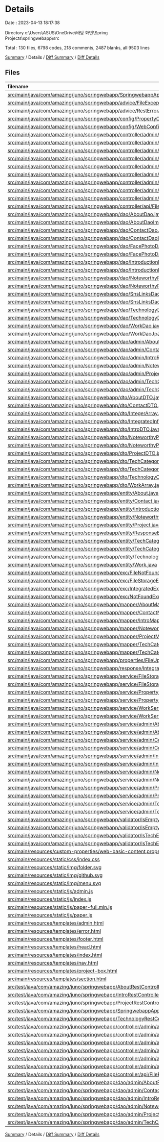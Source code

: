# Details

Date : 2023-04-13 18:17:38

Directory c:\\Users\\ASUS\\OneDrive\\바탕 화면\\Spring Projects\\springwebapp\\src

Total : 130 files,  6798 codes, 218 comments, 2487 blanks, all 9503 lines

[Summary](results.md) / Details / [Diff Summary](diff.md) / [Diff Details](diff-details.md)

## Files
| filename | language | code | comment | blank | total |
| :--- | :--- | ---: | ---: | ---: | ---: |
| [src/main/java/com/amazing/juno/springwebapp/SpringwebappApplication.java](/com/amazing/juno/pms-rest/SpringwebappApplication.java) | Java | 24 | 0 | 10 | 34 |
| [src/main/java/com/amazing/juno/springwebapp/advice/FileExceptionAdvice.java](/com/amazing/juno/pms-rest/advice/FileExceptionAdvice.java) | Java | 28 | 0 | 8 | 36 |
| [src/main/java/com/amazing/juno/springwebapp/advice/RestErrorAdvice.java](/com/amazing/juno/pms-rest/advice/RestErrorAdvice.java) | Java | 61 | 0 | 32 | 93 |
| [src/main/java/com/amazing/juno/springwebapp/config/PropertyConfig.java](/com/amazing/juno/pms-rest/config/PropertyConfig.java) | Java | 7 | 0 | 6 | 13 |
| [src/main/java/com/amazing/juno/springwebapp/config/WebConfig.java](/com/amazing/juno/pms-rest/config/WebConfig.java) | Java | 10 | 0 | 8 | 18 |
| [src/main/java/com/amazing/juno/springwebapp/controller/admin/AdminController.java](/com/amazing/juno/pms-rest/controller/admin/AdminController.java) | Java | 153 | 2 | 57 | 212 |
| [src/main/java/com/amazing/juno/springwebapp/controller/admin/ErrorController.java](/com/amazing/juno/pms-rest/controller/admin/ErrorController.java) | Java | 22 | 0 | 8 | 30 |
| [src/main/java/com/amazing/juno/springwebapp/controller/admin/MainController.java](/com/amazing/juno/pms-rest/controller/admin/MainController.java) | Java | 43 | 0 | 17 | 60 |
| [src/main/java/com/amazing/juno/springwebapp/controller/admin/api/AboutRestController.java](/com/amazing/juno/pms-rest/controller/admin/api/AboutRestController.java) | Java | 39 | 0 | 24 | 63 |
| [src/main/java/com/amazing/juno/springwebapp/controller/admin/api/ContactRestController.java](/com/amazing/juno/pms-rest/controller/admin/api/ContactRestController.java) | Java | 36 | 0 | 19 | 55 |
| [src/main/java/com/amazing/juno/springwebapp/controller/admin/api/IntroRestController.java](/com/amazing/juno/pms-rest/controller/admin/api/IntroRestController.java) | Java | 36 | 0 | 19 | 55 |
| [src/main/java/com/amazing/juno/springwebapp/controller/admin/api/NoteworthyProjectRestController.java](/com/amazing/juno/pms-rest/controller/admin/api/NoteworthyProjectRestController.java) | Java | 36 | 0 | 15 | 51 |
| [src/main/java/com/amazing/juno/springwebapp/controller/admin/api/ProjectRestController.java](/com/amazing/juno/pms-rest/controller/admin/api/ProjectRestController.java) | Java | 40 | 0 | 17 | 57 |
| [src/main/java/com/amazing/juno/springwebapp/controller/admin/api/TechnologyRestController.java](/com/amazing/juno/pms-rest/controller/admin/api/TechnologyRestController.java) | Java | 53 | 0 | 23 | 76 |
| [src/main/java/com/amazing/juno/springwebapp/controller/api/FileRestController.java](/com/amazing/juno/pms-rest/controller/api/FileRestController.java) | Java | 23 | 0 | 10 | 33 |
| [src/main/java/com/amazing/juno/springwebapp/dao/AboutDao.java](/com/amazing/juno/pms-rest/dao/AboutDao.java) | Java | 6 | 0 | 3 | 9 |
| [src/main/java/com/amazing/juno/springwebapp/dao/AboutDaoImpl.java](/com/amazing/juno/pms-rest/dao/AboutDaoImpl.java) | Java | 45 | 2 | 19 | 66 |
| [src/main/java/com/amazing/juno/springwebapp/dao/ContactDao.java](/com/amazing/juno/pms-rest/dao/ContactDao.java) | Java | 6 | 0 | 3 | 9 |
| [src/main/java/com/amazing/juno/springwebapp/dao/ContactDaoImpl.java](/com/amazing/juno/pms-rest/dao/ContactDaoImpl.java) | Java | 37 | 1 | 15 | 53 |
| [src/main/java/com/amazing/juno/springwebapp/dao/FacePhotoDao.java](/com/amazing/juno/pms-rest/dao/FacePhotoDao.java) | Java | 7 | 0 | 4 | 11 |
| [src/main/java/com/amazing/juno/springwebapp/dao/FacePhotoDaoImpl.java](/com/amazing/juno/pms-rest/dao/FacePhotoDaoImpl.java) | Java | 67 | 6 | 30 | 103 |
| [src/main/java/com/amazing/juno/springwebapp/dao/IntroductionDao.java](/com/amazing/juno/pms-rest/dao/IntroductionDao.java) | Java | 6 | 0 | 3 | 9 |
| [src/main/java/com/amazing/juno/springwebapp/dao/IntroductionDaoImpl.java](/com/amazing/juno/pms-rest/dao/IntroductionDaoImpl.java) | Java | 32 | 1 | 21 | 54 |
| [src/main/java/com/amazing/juno/springwebapp/dao/NoteworthyProjectDao.java](/com/amazing/juno/pms-rest/dao/NoteworthyProjectDao.java) | Java | 8 | 0 | 5 | 13 |
| [src/main/java/com/amazing/juno/springwebapp/dao/NoteworthyProjectDaoImpl.java](/com/amazing/juno/pms-rest/dao/NoteworthyProjectDaoImpl.java) | Java | 40 | 2 | 24 | 66 |
| [src/main/java/com/amazing/juno/springwebapp/dao/SnsLinksDao.java](/com/amazing/juno/pms-rest/dao/SnsLinksDao.java) | Java | 6 | 0 | 3 | 9 |
| [src/main/java/com/amazing/juno/springwebapp/dao/SnsLinksDaoImpl.java](/com/amazing/juno/pms-rest/dao/SnsLinksDaoImpl.java) | Java | 49 | 2 | 23 | 74 |
| [src/main/java/com/amazing/juno/springwebapp/dao/TechnologyDao.java](/com/amazing/juno/pms-rest/dao/TechnologyDao.java) | Java | 7 | 0 | 4 | 11 |
| [src/main/java/com/amazing/juno/springwebapp/dao/TechnologyDaoImpl.java](/com/amazing/juno/pms-rest/dao/TechnologyDaoImpl.java) | Java | 87 | 9 | 30 | 126 |
| [src/main/java/com/amazing/juno/springwebapp/dao/WorkDao.java](/com/amazing/juno/pms-rest/dao/WorkDao.java) | Java | 8 | 0 | 4 | 12 |
| [src/main/java/com/amazing/juno/springwebapp/dao/WorkDaoJpaImpl.java](/com/amazing/juno/pms-rest/dao/WorkDaoJpaImpl.java) | Java | 95 | 10 | 44 | 149 |
| [src/main/java/com/amazing/juno/springwebapp/dao/admin/AboutRepository.java](/com/amazing/juno/springwebapp/dao/AboutRepository.java) | Java | 14 | 0 | 6 | 20 |
| [src/main/java/com/amazing/juno/springwebapp/dao/admin/ContactRepository.java](/com/amazing/juno/springwebapp/dao/ContactRepository.java) | Java | 10 | 0 | 5 | 15 |
| [src/main/java/com/amazing/juno/springwebapp/dao/admin/IntroRepository.java](/com/amazing/juno/springwebapp/dao/IntroRepository.java) | Java | 12 | 0 | 6 | 18 |
| [src/main/java/com/amazing/juno/springwebapp/dao/admin/NoteworthyProjectRepository.java](/com/amazing/juno/springwebapp/dao/NoteworthyProjectRepository.java) | Java | 8 | 0 | 5 | 13 |
| [src/main/java/com/amazing/juno/springwebapp/dao/admin/ProjectRepository.java](/com/amazing/juno/springwebapp/dao/ProjectRepository.java) | Java | 7 | 0 | 5 | 12 |
| [src/main/java/com/amazing/juno/springwebapp/dao/admin/TechCategoryItemRepository.java](/com/amazing/juno/springwebapp/dao/TechCategoryItemRepository.java) | Java | 6 | 0 | 4 | 10 |
| [src/main/java/com/amazing/juno/springwebapp/dao/admin/TechCategoryRepository.java](/com/amazing/juno/springwebapp/dao/TechCategoryRepository.java) | Java | 8 | 0 | 9 | 17 |
| [src/main/java/com/amazing/juno/springwebapp/dto/AboutDTO.java](/com/amazing/juno/pms-rest/dto/AboutDTO.java) | Java | 37 | 0 | 14 | 51 |
| [src/main/java/com/amazing/juno/springwebapp/dto/ContactDTO.java](/com/amazing/juno/pms-rest/dto/ContactDTO.java) | Java | 21 | 0 | 13 | 34 |
| [src/main/java/com/amazing/juno/springwebapp/dto/IntegerArray.java](/com/amazing/juno/pms-rest/dto/IntegerArray.java) | Java | 14 | 0 | 9 | 23 |
| [src/main/java/com/amazing/juno/springwebapp/dto/IntegratedInfo.java](/com/amazing/juno/pms-rest/dto/IntegratedInfo.java) | Java | 117 | 6 | 55 | 178 |
| [src/main/java/com/amazing/juno/springwebapp/dto/IntroDTO.java](/com/amazing/juno/pms-rest/dto/IntroDTO.java) | Java | 32 | 0 | 14 | 46 |
| [src/main/java/com/amazing/juno/springwebapp/dto/NoteworthyProjectArray.java](/com/amazing/juno/pms-rest/dto/NoteworthyProjectArray.java) | Java | 18 | 0 | 11 | 29 |
| [src/main/java/com/amazing/juno/springwebapp/dto/NoteworthyProjectDTO.java](/com/amazing/juno/pms-rest/dto/NoteworthyProjectDTO.java) | Java | 17 | 0 | 8 | 25 |
| [src/main/java/com/amazing/juno/springwebapp/dto/ProjectDTO.java](/com/amazing/juno/pms-rest/dto/ProjectDTO.java) | Java | 16 | 0 | 17 | 33 |
| [src/main/java/com/amazing/juno/springwebapp/dto/TechCategoryDTO.java](/com/amazing/juno/pms-rest/dto/TechCategoryDTO.java) | Java | 22 | 0 | 8 | 30 |
| [src/main/java/com/amazing/juno/springwebapp/dto/TechCategoryItemDTO.java](/com/amazing/juno/pms-rest/dto/TechCategoryItemDTO.java) | Java | 23 | 0 | 12 | 35 |
| [src/main/java/com/amazing/juno/springwebapp/dto/TechnologyCategory.java](/com/amazing/juno/pms-rest/dto/TechnologyCategory.java) | Java | 23 | 0 | 10 | 33 |
| [src/main/java/com/amazing/juno/springwebapp/dto/WorkArray.java](/com/amazing/juno/pms-rest/dto/WorkArray.java) | Java | 16 | 0 | 16 | 32 |
| [src/main/java/com/amazing/juno/springwebapp/entity/About.java](/com/amazing/juno/pms-rest/entity/About.java) | Java | 48 | 0 | 14 | 62 |
| [src/main/java/com/amazing/juno/springwebapp/entity/Contact.java](/com/amazing/juno/pms-rest/entity/Contact.java) | Java | 44 | 0 | 16 | 60 |
| [src/main/java/com/amazing/juno/springwebapp/entity/Introduction.java](/com/amazing/juno/pms-rest/entity/Introduction.java) | Java | 41 | 0 | 17 | 58 |
| [src/main/java/com/amazing/juno/springwebapp/entity/NoteworthyProject.java](/com/amazing/juno/pms-rest/entity/NoteworthyProject.java) | Java | 37 | 0 | 12 | 49 |
| [src/main/java/com/amazing/juno/springwebapp/entity/Project.java](/com/amazing/juno/pms-rest/entity/Project.java) | Java | 37 | 0 | 13 | 50 |
| [src/main/java/com/amazing/juno/springwebapp/entity/ResponseError.java](/com/amazing/juno/pms-rest/entity/ResponseError.java) | Java | 14 | 0 | 6 | 20 |
| [src/main/java/com/amazing/juno/springwebapp/entity/TechCategory.java](/com/amazing/juno/pms-rest/entity/TechCategory.java) | Java | 25 | 0 | 9 | 34 |
| [src/main/java/com/amazing/juno/springwebapp/entity/TechCategoryItem.java](/com/amazing/juno/pms-rest/entity/TechCategoryItem.java) | Java | 44 | 0 | 12 | 56 |
| [src/main/java/com/amazing/juno/springwebapp/entity/Technology.java](/com/amazing/juno/pms-rest/entity/Technology.java) | Java | 40 | 0 | 29 | 69 |
| [src/main/java/com/amazing/juno/springwebapp/entity/Work.java](/com/amazing/juno/pms-rest/entity/Work.java) | Java | 77 | 0 | 63 | 140 |
| [src/main/java/com/amazing/juno/springwebapp/exc/FileNotFoundException.java](/com/amazing/juno/pms-rest/exc/FileNotFoundException.java) | Java | 12 | 0 | 3 | 15 |
| [src/main/java/com/amazing/juno/springwebapp/exc/FileStorageException.java](/com/amazing/juno/pms-rest/exc/FileStorageException.java) | Java | 11 | 0 | 4 | 15 |
| [src/main/java/com/amazing/juno/springwebapp/exc/IntegratedExceptionMessage.java](/com/amazing/juno/pms-rest/exc/IntegratedExceptionMessage.java) | Java | 23 | 0 | 19 | 42 |
| [src/main/java/com/amazing/juno/springwebapp/exc/NotFoundException.java](/com/amazing/juno/pms-rest/exc/NotFoundException.java) | Java | 24 | 0 | 9 | 33 |
| [src/main/java/com/amazing/juno/springwebapp/mapper/AboutMapper.java](/com/amazing/juno/pms-rest/mapper/AboutMapper.java) | Java | 10 | 0 | 4 | 14 |
| [src/main/java/com/amazing/juno/springwebapp/mapper/ContactMapper.java](/com/amazing/juno/pms-rest/mapper/ContactMapper.java) | Java | 9 | 0 | 7 | 16 |
| [src/main/java/com/amazing/juno/springwebapp/mapper/IntroMapper.java](/com/amazing/juno/pms-rest/mapper/IntroMapper.java) | Java | 9 | 0 | 7 | 16 |
| [src/main/java/com/amazing/juno/springwebapp/mapper/NoteworthyProjectMapper.java](/com/amazing/juno/pms-rest/mapper/NoteworthyProjectMapper.java) | Java | 9 | 0 | 6 | 15 |
| [src/main/java/com/amazing/juno/springwebapp/mapper/ProjectMapper.java](/com/amazing/juno/pms-rest/mapper/ProjectMapper.java) | Java | 9 | 0 | 4 | 13 |
| [src/main/java/com/amazing/juno/springwebapp/mapper/TechCategoryItemMapper.java](/com/amazing/juno/pms-rest/mapper/TechCategoryItemMapper.java) | Java | 10 | 0 | 4 | 14 |
| [src/main/java/com/amazing/juno/springwebapp/mapper/TechCategoryMapper.java](/com/amazing/juno/pms-rest/mapper/TechCategoryMapper.java) | Java | 9 | 0 | 4 | 13 |
| [src/main/java/com/amazing/juno/springwebapp/properties/FileUploadProperties.java](/com/amazing/juno/pms-rest/properties/FileUploadProperties.java) | Java | 10 | 0 | 4 | 14 |
| [src/main/java/com/amazing/juno/springwebapp/response/IntegratedResponseMessage.java](/com/amazing/juno/pms-rest/response/IntegratedResponseMessage.java) | Java | 32 | 0 | 13 | 45 |
| [src/main/java/com/amazing/juno/springwebapp/service/FileStorageService.java](/com/amazing/juno/pms-rest/service/FileStorageService.java) | Java | 9 | 0 | 7 | 16 |
| [src/main/java/com/amazing/juno/springwebapp/service/FileStorageServiceImpl.java](/com/amazing/juno/pms-rest/service/FileStorageServiceImpl.java) | Java | 79 | 0 | 20 | 99 |
| [src/main/java/com/amazing/juno/springwebapp/service/PropertyService.java](/com/amazing/juno/pms-rest/service/PropertyService.java) | Java | 22 | 0 | 11 | 33 |
| [src/main/java/com/amazing/juno/springwebapp/service/PropertyServiceImpl.java](/com/amazing/juno/pms-rest/service/PropertyServiceImpl.java) | Java | 85 | 0 | 38 | 123 |
| [src/main/java/com/amazing/juno/springwebapp/service/WorkService.java](/com/amazing/juno/pms-rest/service/WorkService.java) | Java | 12 | 0 | 5 | 17 |
| [src/main/java/com/amazing/juno/springwebapp/service/WorkServiceImpl.java](/com/amazing/juno/pms-rest/service/WorkServiceImpl.java) | Java | 46 | 0 | 18 | 64 |
| [src/main/java/com/amazing/juno/springwebapp/service/admin/AboutService.java](/com/amazing/juno/pms-rest/service/admin/AboutService.java) | Java | 12 | 0 | 5 | 17 |
| [src/main/java/com/amazing/juno/springwebapp/service/admin/AboutServiceImpl.java](/com/amazing/juno/pms-rest/service/admin/AboutServiceImpl.java) | Java | 52 | 0 | 20 | 72 |
| [src/main/java/com/amazing/juno/springwebapp/service/admin/ContactService.java](/com/amazing/juno/pms-rest/service/admin/ContactService.java) | Java | 12 | 0 | 7 | 19 |
| [src/main/java/com/amazing/juno/springwebapp/service/admin/ContactServiceImpl.java](/com/amazing/juno/pms-rest/service/admin/ContactServiceImpl.java) | Java | 55 | 0 | 17 | 72 |
| [src/main/java/com/amazing/juno/springwebapp/service/admin/IntroService.java](/com/amazing/juno/pms-rest/service/admin/IntroService.java) | Java | 13 | 0 | 10 | 23 |
| [src/main/java/com/amazing/juno/springwebapp/service/admin/IntroServiceImpl.java](/com/amazing/juno/pms-rest/service/admin/IntroServiceImpl.java) | Java | 46 | 0 | 18 | 64 |
| [src/main/java/com/amazing/juno/springwebapp/service/admin/NoteworthyProjectService.java](/com/amazing/juno/pms-rest/service/admin/NoteworthyProjectService.java) | Java | 11 | 0 | 7 | 18 |
| [src/main/java/com/amazing/juno/springwebapp/service/admin/NoteworthyProjectServiceImpl.java](/com/amazing/juno/pms-rest/service/admin/NoteworthyProjectServiceImpl.java) | Java | 38 | 0 | 11 | 49 |
| [src/main/java/com/amazing/juno/springwebapp/service/admin/ProjectService.java](/com/amazing/juno/pms-rest/service/admin/ProjectService.java) | Java | 10 | 0 | 6 | 16 |
| [src/main/java/com/amazing/juno/springwebapp/service/admin/ProjectServiceImpl.java](/com/amazing/juno/pms-rest/service/admin/ProjectServiceImpl.java) | Java | 40 | 0 | 12 | 52 |
| [src/main/java/com/amazing/juno/springwebapp/service/admin/TechnologyService.java](/com/amazing/juno/pms-rest/service/admin/TechnologyService.java) | Java | 15 | 0 | 10 | 25 |
| [src/main/java/com/amazing/juno/springwebapp/service/admin/TechnologyServiceImpl.java](/com/amazing/juno/pms-rest/service/admin/TechnologyServiceImpl.java) | Java | 72 | 0 | 21 | 93 |
| [src/main/java/com/amazing/juno/springwebapp/validator/IsEmpty.java](/com/amazing/juno/pms-rest/validator/IsEmpty.java) | Java | 15 | 3 | 8 | 26 |
| [src/main/java/com/amazing/juno/springwebapp/validator/IsEmptyConstraintValidator.java](/com/amazing/juno/pms-rest/validator/IsEmptyConstraintValidator.java) | Java | 131 | 0 | 52 | 183 |
| [src/main/java/com/amazing/juno/springwebapp/validator/IsTechElemForm.java](/com/amazing/juno/pms-rest/validator/IsTechElemForm.java) | Java | 15 | 3 | 8 | 26 |
| [src/main/java/com/amazing/juno/springwebapp/validator/IsTechElemFormValidator.java](/com/amazing/juno/pms-rest/validator/IsTechElemFormValidator.java) | Java | 51 | 4 | 33 | 88 |
| [src/main/resources/custom-properties/web-basic-content.properties](/src/main/resources/custom-properties/web-basic-content.properties) | Properties | 19 | 1 | 1 | 21 |
| [src/main/resources/static/css/index.css](/src/main/resources/static/css/index.css) | CSS | 225 | 14 | 71 | 310 |
| [src/main/resources/static/img/folder.svg](/src/main/resources/static/img/folder.svg) | XML | 1 | 0 | 0 | 1 |
| [src/main/resources/static/img/github.svg](/src/main/resources/static/img/github.svg) | XML | 1 | 0 | 0 | 1 |
| [src/main/resources/static/img/menu.svg](/src/main/resources/static/img/menu.svg) | XML | 1 | 0 | 0 | 1 |
| [src/main/resources/static/js/admin.js](/src/main/resources/static/js/admin.js) | JavaScript | 523 | 18 | 212 | 753 |
| [src/main/resources/static/js/index.js](/src/main/resources/static/js/index.js) | JavaScript | 250 | 28 | 43 | 321 |
| [src/main/resources/static/js/paper-full.min.js](/src/main/resources/static/js/paper-full.min.js) | JavaScript | 1 | 31 | 0 | 32 |
| [src/main/resources/static/js/paper.js](/src/main/resources/static/js/paper.js) | JavaScript | 51 | 7 | 13 | 71 |
| [src/main/resources/templates/admin.html](/src/main/resources/templates/admin.html) | HTML | 335 | 25 | 49 | 409 |
| [src/main/resources/templates/error.html](/src/main/resources/templates/error.html) | HTML | 19 | 1 | 4 | 24 |
| [src/main/resources/templates/footer.html](/src/main/resources/templates/footer.html) | HTML | 12 | 0 | 1 | 13 |
| [src/main/resources/templates/head.html](/src/main/resources/templates/head.html) | HTML | 42 | 6 | 6 | 54 |
| [src/main/resources/templates/index.html](/src/main/resources/templates/index.html) | HTML | 354 | 34 | 38 | 426 |
| [src/main/resources/templates/nav.html](/src/main/resources/templates/nav.html) | HTML | 60 | 1 | 1 | 62 |
| [src/main/resources/templates/project-box.html](/src/main/resources/templates/project-box.html) | HTML | 26 | 0 | 10 | 36 |
| [src/main/resources/templates/section.html](/src/main/resources/templates/section.html) | HTML | 27 | 0 | 2 | 29 |
| [src/test/java/com/amazing/juno/springwebapp/AboutRestControllerIntegrationTest.java](/src/test/java/com/amazing/juno/springwebapp/AboutRestControllerIntegrationTest.java) | Java | 191 | 0 | 65 | 256 |
| [src/test/java/com/amazing/juno/springwebapp/IntroRestControllerIntegrationTest.java](/src/test/java/com/amazing/juno/springwebapp/IntroRestControllerIntegrationTest.java) | Java | 167 | 0 | 60 | 227 |
| [src/test/java/com/amazing/juno/springwebapp/ProjectRestControllerIntegrationTest.java](/src/test/java/com/amazing/juno/springwebapp/ProjectRestControllerIntegrationTest.java) | Java | 65 | 0 | 22 | 87 |
| [src/test/java/com/amazing/juno/springwebapp/SpringwebappApplicationTests.java](/src/test/java/com/amazing/juno/springwebapp/SpringwebappApplicationTests.java) | Java | 9 | 0 | 5 | 14 |
| [src/test/java/com/amazing/juno/springwebapp/TechnologyRestControllerIntegrationTest.java](/src/test/java/com/amazing/juno/springwebapp/TechnologyRestControllerIntegrationTest.java) | Java | 293 | 1 | 108 | 402 |
| [src/test/java/com/amazing/juno/springwebapp/controller/admin/api/AboutRestControllerTest.java](/src/test/java/com/amazing/juno/springwebapp/controller/admin/api/AboutRestControllerTest.java) | Java | 134 | 0 | 39 | 173 |
| [src/test/java/com/amazing/juno/springwebapp/controller/admin/api/ContactRestControllerTest.java](/src/test/java/com/amazing/juno/springwebapp/controller/admin/api/ContactRestControllerTest.java) | Java | 78 | 0 | 23 | 101 |
| [src/test/java/com/amazing/juno/springwebapp/controller/admin/api/IntroRestControllerTest.java](/src/test/java/com/amazing/juno/springwebapp/controller/admin/api/IntroRestControllerTest.java) | Java | 116 | 0 | 45 | 161 |
| [src/test/java/com/amazing/juno/springwebapp/controller/admin/api/NoteworthyProjectRestControllerTest.java](/src/test/java/com/amazing/juno/springwebapp/controller/admin/api/NoteworthyProjectRestControllerTest.java) | Java | 75 | 0 | 17 | 92 |
| [src/test/java/com/amazing/juno/springwebapp/controller/admin/api/ProjectRestControllerTest.java](/src/test/java/com/amazing/juno/springwebapp/controller/admin/api/ProjectRestControllerTest.java) | Java | 79 | 0 | 33 | 112 |
| [src/test/java/com/amazing/juno/springwebapp/controller/admin/api/TechnologyRestControllerTest.java](/src/test/java/com/amazing/juno/springwebapp/controller/admin/api/TechnologyRestControllerTest.java) | Java | 112 | 0 | 38 | 150 |
| [src/test/java/com/amazing/juno/springwebapp/controller/api/FileRestControllerTest.java](/src/test/java/com/amazing/juno/springwebapp/controller/api/FileRestControllerTest.java) | Java | 27 | 0 | 11 | 38 |
| [src/test/java/com/amazing/juno/springwebapp/dao/admin/AboutRepositoryTest.java](/src/test/java/com/amazing/juno/springwebapp/dao/admin/AboutRepositoryTest.java) | Java | 89 | 0 | 41 | 130 |
| [src/test/java/com/amazing/juno/springwebapp/dao/admin/ContactRepositoryTest.java](/src/test/java/com/amazing/juno/springwebapp/dao/admin/ContactRepositoryTest.java) | Java | 84 | 0 | 34 | 118 |
| [src/test/java/com/amazing/juno/springwebapp/dao/admin/IntroRepositoryTest.java](/src/test/java/com/amazing/juno/springwebapp/dao/admin/IntroRepositoryTest.java) | Java | 84 | 0 | 27 | 111 |
| [src/test/java/com/amazing/juno/springwebapp/dao/admin/NoteworthyProjectRepositoryTest.java](/src/test/java/com/amazing/juno/springwebapp/dao/admin/NoteworthyProjectRepositoryTest.java) | Java | 88 | 0 | 33 | 121 |
| [src/test/java/com/amazing/juno/springwebapp/dao/admin/ProjectRepositoryTest.java](/src/test/java/com/amazing/juno/springwebapp/dao/admin/ProjectRepositoryTest.java) | Java | 92 | 0 | 32 | 124 |
| [src/test/java/com/amazing/juno/springwebapp/dao/admin/TechCategoryRepositoryTest.java](/src/test/java/com/amazing/juno/springwebapp/dao/admin/TechCategoryRepositoryTest.java) | Java | 105 | 0 | 45 | 150 |

[Summary](results.md) / Details / [Diff Summary](diff.md) / [Diff Details](diff-details.md)